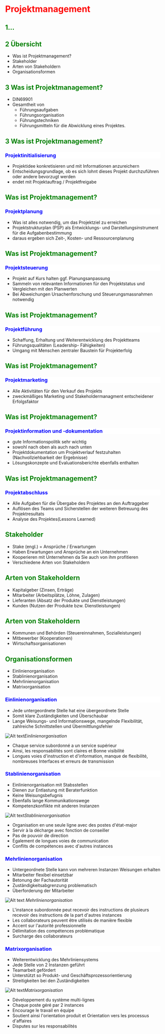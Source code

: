 <style>
h1 { color: Red }
h2 { color: green }
h3 { color: blue; background-color: white;}
h4 { color:red;}
h5 { color: yellow;}
h6 { color: hotpink;}
f{ color: red;
font-weight: bold;
text-decoration: underline;}
mono{font-family:"monospace"}

</style>


# Projektmanagement

## 1...

## 2 Übersicht

- Was ist Projektmanagement?
- Stakeholder
- Arten von Stakeholdern
- Organisationsformen

## 3 Was ist Projektmanagement?
- DIN69901
- Gesamtheit von 
    - Führungsaufgaben
    - Führungsorganisation
    - Führungstechniken
    - Führungsmitteln
für die Abwicklung eines Projektes.

## 3 Was ist Projektmanagement?

### Projektinitialisierung

- Projektidee konkretisieren und mit Informationen anzureichern 
- Entscheidungsgrundlage, ob es sich lohnt dieses Projekt durchzuführen oder andere bevorzugt werden
- endet mit Projektauftrag / Projektfreigabe

## Was ist Projektmanagement?

### Projektplanung

- Was ist alles notwendig, um das Projektziel zu erreichen
- Projektstrukturplan (PSP) als Entwicklungs- und Darstellungsinstrument für die Aufgabenbestimmung
- daraus ergeben sich Zeit-, Kosten- und Ressourcenplanung

## Was ist Projektmanagement?

### Projektsteuerung

- Projekt auf Kurs halten ggf. Planungsanpassung
- Sammeln von relevanten Informationen für den Projektstatus und Vergleichen mit den Planwerten
- Bei Abweichungen Ursachenforschung und Steuerungsmassnahmen notwendig

## Was ist Projektmanagement?

### Projektführung
  
- Schaffung, Erhaltung und Weiterentwicklung des Projektteams
- Führungsqualitäten (Leadership- Fähigkeiten)
- Umgang mit Menschen zentraler Baustein für Projekterfolg

## Was ist Projektmanagement?

### Projektmarketing

- Alle Aktivitäten für den Verkauf des Projekts
- zweckmäßiges Marketing und Stakeholdermanagment entscheidener Erfolgsfaktor 

## Was ist Projektmanagement?

### Projektinformation und -dokumentation

- gute Informationspolitik sehr wichtig
- sowohl nach oben als auch nach unten
- Projektdokumentation um Projektverlauf festzuhalten (Nachvollziehbarkeit der Ergebnisse)
- Lösungskonzepte und Evaluationsberichte ebenfalls enthalten

## Was ist Projektmanagement?

### Projektabschluss

- Alle Aufgaben für die Übergabe des Projektes an den Auftraggeber
- Auflösen des Teams und Sicherstellen der weiteren Betreuung des Projektresultats
- Analyse des Projektes(Lessons Learned)
  
## Stakeholder

- Stake (engl.) = Ansprüche / Erwartungen
- Haben Erwartungen und Ansprüche an ein 
Unternehmen
- Kooperieren mit Unternehmen da Sie auch 
von ihm profitieren
- Verschiedene Arten von Stakeholdern

## Arten von Stakeholdern

- Kapitalgeber (Zinsen, Erträge)
- Mitarbeiter (Arbeitsplätze, Löhne, Zulagen)
- Lieferanten (Absatz der Produkte und 
Dienstleistungen)
- Kunden (Nutzen der Produkte bzw. 
Dienstleistungen)

## Arten von Stakeholdern

- Kommunen und Behörden 
(Steuereinnahmen, Sozialleistungen)
- Mitbewerber (Kooperationen)
- Wirtschaftsorganisationen

## Organisationsformen

- Einlinienorganisation
- Stablinienorganisation
- Mehrlinienorganisation
- Matrixorganisation

### Einlinienorganisation

- Jede untergeordnete Stelle hat eine 
übergeordnete Stelle
- Somit klare Zuständigkeiten und 
Überschaubar
- Lange Weisungs- und Informationswege, 
mangelnde Flexibilität, zahlreiche 
Schnittstellen und Übermittlungsfehler

![Alt text](img/pm1.png)*Einlinienorganisation*

- Chaque service subordonné a un service supérieur
- Ainsi, les responsabilités sont claires et Bonne visibilité
- Longues voies d'instruction et d'information, manque de flexibilité, nombreuses Interfaces et erreurs de transmission
  
### Stablinienorganisation

- Einlinienorganisation mit Stabsstellen
- Dienen zur Entlastung mit Beraterfunktion
- Keine Weisungsbefugnis
- Ebenfalls lange Kommunikationswege 
- Kompetenzkonflikte mit anderen Instanzen

![Alt text](img/pm2.png)*Stablinienorganisation*

- Organisation en une seule ligne avec des postes d'état-major
- Servir à la décharge avec fonction de conseiller
- Pas de pouvoir de direction
- Également de longues voies de communication
- Conflits de compétences avec d'autres instances

### Mehrlinienorganisation

- Untergeordnete Stelle kann von mehreren 
Instanzen Weisungen erhalten
- Mitarbeiter flexibel einsetzbar
- Betonung der Fachautorität
- Zuständigkeitsabgrenzung problematisch
- Überforderung der Mitarbeiter

![Alt text](img/pm3.png)
*Mehrlinienorganisation*

- L'instance subordonnée peut recevoir des instructions de plusieurs recevoir des instructions de la part d'autres instances
- Les collaborateurs peuvent être utilisés de manière flexible
- Accent sur l'autorité professionnelle
- Délimitation des compétences problématique
- Surcharge des collaborateurs

### Matrixorganisation
- Weiterentwicklung des Mehrliniensystems
- Jede Stelle von 2 Instanzen geführt
- Teamarbeit gefördert
- Unterstützt so Produkt- und 
Geschäftsprozessorientierung
- Streitigkeiten bei den Zuständigkeiten

![Alt text](img/pm4.png)*Matrixorganisation*

- Développement du système multi-lignes
- Chaque poste géré par 2 instances
- Encourage le travail en équipe
- Soutient ainsi l'orientation produit et Orientation vers les processus d'affaires
- Disputes sur les responsabilités